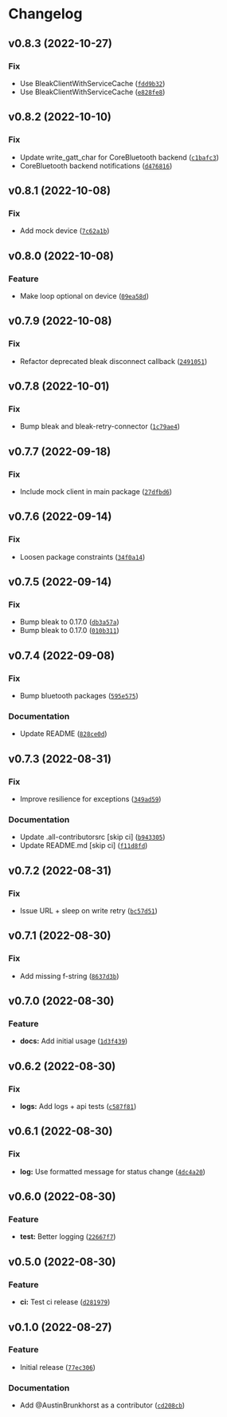 # Changelog

<!--next-version-placeholder-->

## v0.8.3 (2022-10-27)
### Fix
* Use BleakClientWithServiceCache ([`fdd9b32`](https://github.com/AustinBrunkhorst/pysnooz/commit/fdd9b32836ff5320e0bda1f1c7bf60c667bf3145))
* Use BleakClientWithServiceCache ([`e828fe8`](https://github.com/AustinBrunkhorst/pysnooz/commit/e828fe8f72df898ea6c8d1a45180568f0333b14b))

## v0.8.2 (2022-10-10)
### Fix
* Update write_gatt_char for CoreBluetooth backend ([`c1bafc3`](https://github.com/AustinBrunkhorst/pysnooz/commit/c1bafc3c35a1cc445f2078c4d3a00451243e5f25))
* CoreBluetooth backend notifications ([`d476816`](https://github.com/AustinBrunkhorst/pysnooz/commit/d4768164e739393a580296e298f2da8a20b4392b))

## v0.8.1 (2022-10-08)
### Fix
* Add mock device ([`7c62a1b`](https://github.com/AustinBrunkhorst/pysnooz/commit/7c62a1b092b66b182bed0414dd4c7f5a354aaec2))

## v0.8.0 (2022-10-08)
### Feature
* Make loop optional on device ([`09ea58d`](https://github.com/AustinBrunkhorst/pysnooz/commit/09ea58d8b6bfc1e52a86880dc8bfd02ef3828d71))

## v0.7.9 (2022-10-08)
### Fix
* Refactor deprecated bleak disconnect callback ([`2491051`](https://github.com/AustinBrunkhorst/pysnooz/commit/2491051bb197df6ba18218cb2ebfa39bacfd89da))

## v0.7.8 (2022-10-01)
### Fix
* Bump bleak and bleak-retry-connector ([`1c79ae4`](https://github.com/AustinBrunkhorst/pysnooz/commit/1c79ae41ea4a0cc5f6afd6b6aedfa824446c097b))

## v0.7.7 (2022-09-18)
### Fix
* Include mock client in main package ([`27dfbd6`](https://github.com/AustinBrunkhorst/pysnooz/commit/27dfbd6d71d9b2874f417dbd94cb24824ae932e2))

## v0.7.6 (2022-09-14)
### Fix
* Loosen package constraints ([`34f0a14`](https://github.com/AustinBrunkhorst/pysnooz/commit/34f0a145e74ad9c2c7c7a14308061079f93f324f))

## v0.7.5 (2022-09-14)
### Fix
* Bump bleak to 0.17.0 ([`db3a57a`](https://github.com/AustinBrunkhorst/pysnooz/commit/db3a57a706a49cc21294226098ca1cafd4d19689))
* Bump bleak to 0.17.0 ([`010b311`](https://github.com/AustinBrunkhorst/pysnooz/commit/010b31172c936626db8d4c3dc0269d01057c10ab))

## v0.7.4 (2022-09-08)
### Fix
* Bump bluetooth packages ([`595e575`](https://github.com/AustinBrunkhorst/pysnooz/commit/595e57564857cbbb0000c19dc7746b0ae9264677))

### Documentation
* Update README ([`828ce0d`](https://github.com/AustinBrunkhorst/pysnooz/commit/828ce0d02d6e3fe5c0959a02855585a73b997246))

## v0.7.3 (2022-08-31)
### Fix
* Improve resilience for exceptions ([`349ad59`](https://github.com/AustinBrunkhorst/pysnooz/commit/349ad59dacbfa7220bc5fe05197262e67c0959e6))

### Documentation
* Update .all-contributorsrc [skip ci] ([`b943305`](https://github.com/AustinBrunkhorst/pysnooz/commit/b94330500816d7423d11cde4ade6e4de64acc2cf))
* Update README.md [skip ci] ([`f11d8fd`](https://github.com/AustinBrunkhorst/pysnooz/commit/f11d8fdb65f4e6e17f67c2aa717a5e5bf0607306))

## v0.7.2 (2022-08-31)
### Fix
* Issue URL + sleep on write retry ([`bc57d51`](https://github.com/AustinBrunkhorst/pysnooz/commit/bc57d510a3288ca234390583d71d2e1f02c55bc6))

## v0.7.1 (2022-08-30)
### Fix
* Add missing f-string ([`8637d3b`](https://github.com/AustinBrunkhorst/pysnooz/commit/8637d3b00d4307461d5229e4b822895daa4896de))

## v0.7.0 (2022-08-30)
### Feature
* **docs:** Add initial usage ([`1d3f439`](https://github.com/AustinBrunkhorst/pysnooz/commit/1d3f43937493573c6979d01f91b01f7998d55edd))

## v0.6.2 (2022-08-30)
### Fix
* **logs:** Add logs + api tests ([`c587f81`](https://github.com/AustinBrunkhorst/pysnooz/commit/c587f81357f1a70ce46af118c77b65cb1b9ab568))

## v0.6.1 (2022-08-30)
### Fix
* **log:** Use formatted message for status change ([`4dc4a20`](https://github.com/AustinBrunkhorst/pysnooz/commit/4dc4a207918de78c2c5c778388f4e5de18fb75b5))

## v0.6.0 (2022-08-30)
### Feature
* **test:** Better logging ([`22667f7`](https://github.com/AustinBrunkhorst/pysnooz/commit/22667f72a7f2331dd38d7978d4e2538fe1e88cf3))

## v0.5.0 (2022-08-30)
### Feature
* **ci:** Test ci release ([`d281979`](https://github.com/AustinBrunkhorst/pysnooz/commit/d281979b0ed7c6ef09b29614ce2ef1263a3c5117))

## v0.1.0 (2022-08-27)
### Feature
* Initial release ([`77ec306`](https://github.com/AustinBrunkhorst/pysnooz/commit/77ec306f06cb62df79a35cf81cf69b350ea07801))

### Documentation
* Add @AustinBrunkhorst as a contributor ([`cd208cb`](https://github.com/AustinBrunkhorst/pysnooz/commit/cd208cb8ad534bdcda663997befa08363408b54d))
